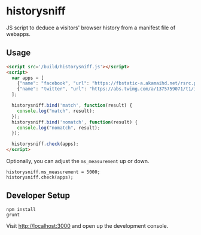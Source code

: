 # historysniff

JS script to deduce a visitors' browser history from a manifest file of webapps.

## Usage

```html
<script src='/build/historysniff.js'></script>
<script>
  var apps = [
    {"name": "facebook", "url": "https://fbstatic-a.akamaihd.net/rsrc.php/v2/yh/r/xQ0DwmqUr-m.png"},
    {"name": "twitter", "url": "https://abs.twimg.com/a/1375759071/t1/img/twitter_web_sprite_icons.png"}
  ];

  historysniff.bind('match', function(result) {
    console.log("match", result);
  });
  historysniff.bind('nomatch', function(result) {
    console.log("nomatch", result);
  });

  historysniff.check(apps);
</script>
```

Optionally, you can adjust the `ms_measurement` up or down.


```javscript
historysniff.ms_measurement = 5000;
historysniff.check(apps);
```

## Developer Setup

```
npm install
grunt
```

Visit <http://localhost:3000> and open up the development console.
